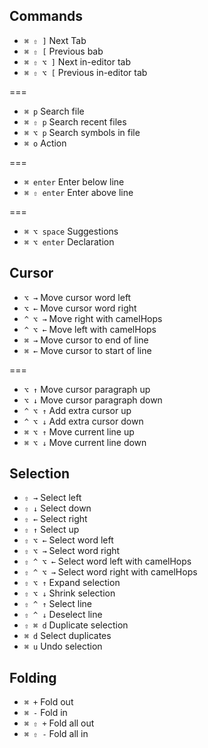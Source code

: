 

## Commands

- `⌘ ⇧ ]` Next Tab 
- `⌘ ⇧ [` Previous bab
- `⌘ ⇧ ⌥ ]` Next in-editor tab
- `⌘ ⇧ ⌥ [` Previous in-editor tab

===

- `⌘ p` Search file
- `⌘ ⇧ p` Search recent files
- `⌘ ⌥ p` Search symbols in file
- `⌘ o` Action
 
===
 
- `⌘ enter` Enter below line
- `⌘ ⇧ enter` Enter above line
 
=== 

- `⌘ ⌥ space` Suggestions
- `⌘ ⌥ enter` Declaration

## Cursor

- `⌥ →`  Move cursor word left
- `⌥ ←`  Move cursor word right
- `^ ⌥ →` Move right with camelHops
- `^ ⌥ ←` Move left with camelHops
- `⌘ →` Move cursor to end of line
- `⌘ ←` Move cursor to start of line

===

- `⌥ ↑`  Move cursor paragraph up
- `⌥ ↓`  Move cursor paragraph down
- `^ ⌥ ↑` Add extra cursor up
- `^ ⌥ ↓` Add extra cursor down
- `⌘ ⌥ ↑` Move current line up
- `⌘ ⌥ ↓` Move current line down

## Selection

- `⇧ →`  Select left
- `⇧ ↓`  Select down
- `⇧ ←`  Select right
- `⇧ ↑`  Select up
- `⇧ ⌥ ←` Select word left
- `⇧ ⌥ →` Select word right
- `⇧ ^ ⌥ ←` Select word left with camelHops
- `⇧ ^ ⌥ →` Select word right with camelHops
- `⇧ ⌥ ↑` Expand selection
- `⇧ ⌥ ↓` Shrink selection
- `⇧ ^ ↑` Select line
- `⇧ ^ ↓` Deselect line
- `⇧ ⌘ d` Duplicate selection
- `⌘ d` Select duplicates
- `⌘ u` Undo selection 

## Folding

- `⌘ +` Fold out
- `⌘ -` Fold in
- `⌘ ⇧ +` Fold all out
- `⌘ ⇧ -` Fold all in
